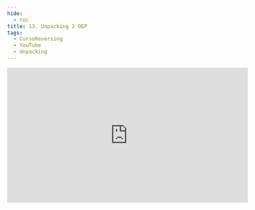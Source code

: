 ```yaml
---
hide:
  - toc
title: 13. Unpacking 2 OEP
tags:
  - CursoReversing
  - YouTube
  - Unpacking
---
```


<div class="video-responsive">
    <iframe width="560" height="315" src="https://www.youtube.com/embed/PA4wuu1htCY" title="YouTube video player" frameborder="0" allow="accelerometer; autoplay; clipboard-write; encrypted-media; gyroscope; picture-in-picture; web-share" referrerpolicy="strict-origin-when-cross-origin" allowfullscreen></iframe>
</div>